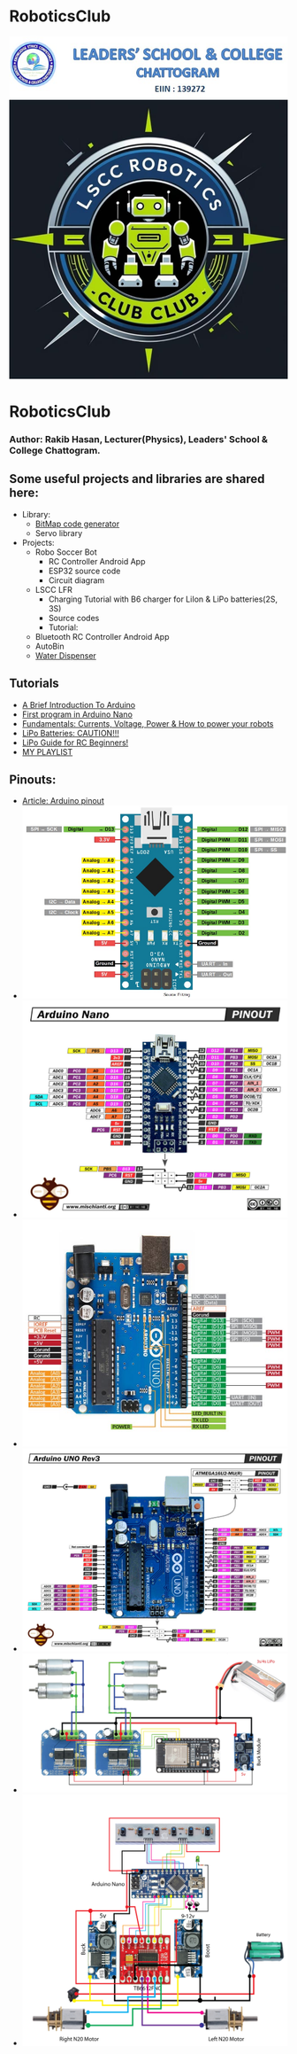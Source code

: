 # RoboticsClub
<img src="images/LSCC-banner.jpg" alt="banner" />
<img src="images/LSCC-RoboticsClub-logo-dark-bg.jpg" alt="Club Logo" width="657px" />

# RoboticsClub
### Author: Rakib Hasan, Lecturer(Physics), Leaders' School & College Chattogram.

## Some useful projects and libraries are shared here:
 - Library:
     - [BitMap code generator](https://marlinfw.org/tools/u8glib/converter.html)
     - Servo library 
 - Projects:
     - Robo Soccer Bot
        - RC Controller Android App
        - ESP32 source code
        - Circuit diagram
     - LSCC LFR
        - Charging Tutorial with B6 charger for LiIon & LiPo batteries(2S, 3S)
        - Source codes
        - Tutorial: 
     - Bluetooth RC Controller Android App
     - AutoBin
     - [Water Dispenser](https://github.com/kazi-rakib/RoboticsClub/tree/main/Projects/ScienceFair25/Sonar_Sensor_HC-SR04)
       
## Tutorials
 - [A Brief Introduction To Arduino](https://www.youtube.com/watch?v=nL34zDTPkcs)
 - [First program in Arduino Nano](https://www.youtube.com/watch?v=R102xfcx75I)
 - [Fundamentals: Currents, Voltage, Power & How to power your robots](https://www.youtube.com/watch?v=Iye4uVLmj8o&list=PLmZMSmNrIbn2F906Ibh4Jy4HtgfKOOqHC&index=5)
 - [LiPo Batteries: CAUTION!!!](https://youtu.be/Iye4uVLmj8o?list=PLmZMSmNrIbn2F906Ibh4Jy4HtgfKOOqHC&t=590)
 - [LiPo Guide for RC Beginners!](https://www.youtube.com/watch?v=Lk7wzVYmXSA&list=PLmZMSmNrIbn2F906Ibh4Jy4HtgfKOOqHC&index=5&t=262s)
 - [MY PLAYLIST](https://youtube.com/playlist?list=PLmZMSmNrIbn2F906Ibh4Jy4HtgfKOOqHC&si=s0Xlpj7HS1_l4KLY)

## Pinouts:
 - [Article: Arduino pinout](https://components101.com/microcontrollers/arduino-uno)
 - <img src="images/nano-pinout-01.jpg" alt="Arduino Nano" />
 - <img src="images/nano-pinout-02.jpg" alt="Arduino Nano" />
 - <img src="images/uno-pinout-01.jpg" alt="Arduino Nano" />
 - <img src="images/uno-pinout-02.jpg" alt="Arduino Nano" />
 - <img src="ESP32-Robo-Soccer-Bot/Circuit_Diagram_SoccerBot_.jpg" alt="Arduino Nano" />
 - <img src="LSCC_LFR/lfr_circuit-daigram-8-array-tb6612.jpg" alt="Arduino Nano" />
